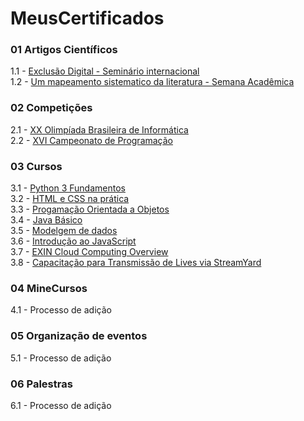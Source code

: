 # MeusCertificados
### 01 Artigos Científicos
1.1 - [Exclusão Digital - Seminário internacional](https://github.com/Akeu-Andrade/MeusCertificados/tree/main/01%20-%20Artigos)<br/>
1.2 - [Um mapeamento sistematico da literatura - Semana Acadêmica](https://github.com/Akeu-Andrade/MeusCertificados/tree/main/01%20-%20Artigos)<br/>

### 02 Competições
2.1 - [XX Olimpíada Brasileira de Informática](https://github.com/Akeu-Andrade/MeusCertificados/tree/main/02%20-%20Competi%C3%A7%C3%B5es)<br/>
2.2 - [XVI Campeonato de Programação](https://github.com/Akeu-Andrade/MeusCertificados/tree/main/02%20-%20Competi%C3%A7%C3%B5es)<br/>

### 03 Cursos
3.1 - [Python 3 Fundamentos](https://github.com/Akeu-Andrade/MeusCertificados/tree/main/03%20-%20Cursos)<br/>
3.2 - [HTML e CSS na prática](https://github.com/Akeu-Andrade/MeusCertificados/tree/main/03%20-%20Cursos)<br/>
3.3 - [Progamação Orientada a Objetos](https://github.com/Akeu-Andrade/MeusCertificados/tree/main/03%20-%20Cursos)<br/>
3.4 - [Java Básico](https://github.com/Akeu-Andrade/MeusCertificados/tree/main/03%20-%20Cursos)<br/>
3.5 - [Modelgem de dados](https://github.com/Akeu-Andrade/MeusCertificados/tree/main/03%20-%20Cursos)<br/>
3.6 - [Introdução ao JavaScript](https://github.com/Akeu-Andrade/MeusCertificados/tree/main/03%20-%20Cursos)<br/>
3.7 - [EXIN Cloud Computing Overview](https://github.com/Akeu-Andrade/MeusCertificados/tree/main/03%20-%20Cursos)<br/>
3.8 - [Capacitação para Transmissão de Lives via StreamYard](https://github.com/Akeu-Andrade/MeusCertificados/tree/main/03%20-%20Cursos)<br/>

### 04 MineCursos
4.1 - Processo de adição

### 05 Organização de eventos
5.1 - Processo de adição

### 06 Palestras
6.1 - Processo de adição
